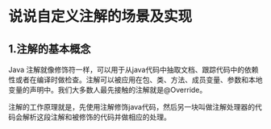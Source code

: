 # 说说自定义注解的场景及实现

## 1.注解的基本概念

Java 注解就像修饰符一样，可以用于从java代码中抽取文档、跟踪代码中的依赖性或者在编译时做检查。注解可以被应用在包、类、方法、成员变量、参数和本地变量的声明中。我们大多数人最先接触的注解就是@Override。

注解的工作原理就是，先使用注解修饰java代码，然后另一块叫做注解处理器的代码会解析这段注解和被修饰的代码并做相应的处理。

